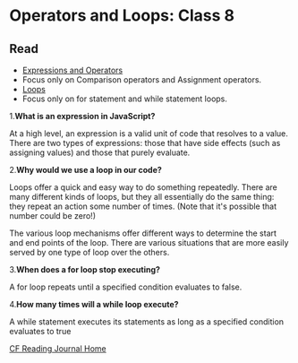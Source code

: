 # Operators and Loops: Class 8

## Read

+ [Expressions and Operators](https://developer.mozilla.org/en-US/docs/Web/JavaScript/Guide/Expressions_and_Operators)
+ Focus only on Comparison operators and Assignment operators.
+ [Loops](https://developer.mozilla.org/en-US/docs/Web/JavaScript/Guide/Loops_and_iteration)
+ Focus only on for statement and while statement loops.

1.**What is an expression in JavaScript?**

At a high level, an expression is a valid unit of code that resolves to a value. There are two types of expressions: those that have side effects (such as assigning values) and those that purely evaluate.

2.**Why would we use a loop in our code?**

Loops offer a quick and easy way to do something repeatedly. There are many different kinds of loops, but they all essentially do the same thing: they repeat an action some number of times. (Note that it's possible that number could be zero!)

The various loop mechanisms offer different ways to determine the start and end points of the loop. There are various situations that are more easily served by one type of loop over the others.

3.**When does a for loop stop executing?**

A for loop repeats until a specified condition evaluates to false.

4.**How many times will a while loop execute?**

A while statement executes its statements as long as a specified condition evaluates to true

[CF Reading Journal Home](../README.md)
